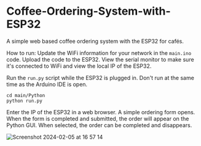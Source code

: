 # Coffee-Ordering-System-with-ESP32
A simple web based coffee ordering system with the ESP32 for cafés.

How to run:
Update the WiFi information for your network in the `main.ino` code. Upload the code to the ESP32. View the serial monitor to make sure it's connected to WiFi and view the local IP of the ESP32.

Run the `run.py` script while the ESP32 is plugged in. Don't run at the same time as the Arduino IDE is open.
```
cd main/Python
python run.py
```

Enter the IP of the ESP32 in a web browser. A simple ordering form opens. When the form is completed and submitted, the order will appear on the Python GUI. When selected, the order can be completed and disappears.

![Screenshot 2024-02-05 at 16 57 14](https://github.com/MataiMoorfield/Coffee-Ordering-System-with-ESP32/assets/138086469/063af052-8572-46fd-9aae-6a818656e237)
